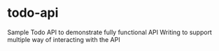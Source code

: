 # todo-api
Sample Todo API to demonstrate fully functional API Writing to support multiple way of interacting with the API
